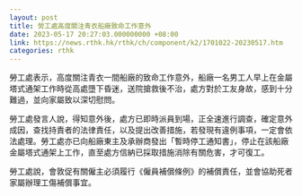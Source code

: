```yaml
---
layout: post
title: 勞工處高度關注青衣船廠致命工作意外
date: 2023-05-17 20:27:03.000000000 +08:00
link: https://news.rthk.hk/rthk/ch/component/k2/1701022-20230517.htm
categories: rthk
---
```


勞工處表示，高度關注青衣一間船廠的致命工作意外，船廠一名男工人早上在金屬塔式通架工作時從高處墮下昏迷，送院搶救後不治，處方對於工友身故，感到十分難過，並向家屬致以深切慰問。

勞工處發言人說，得知意外後，處方已即時派員到場，正全速進行調查，確定意外成因，查找持責者的法律責任，以及提出改善措施，若發現有違例事項，一定會依法處理。勞工處亦已向船廠東主及承辦商發出「暫時停工通知書」，停止在該船廠金屬塔式通架上工作，直至處方信納已採取措施消除有關危害，才可復工。

勞工處說，會敦促有關僱主必須履行《僱員補償條例》的補償責任，並會協助死者家屬辦理工傷補償事宜。
